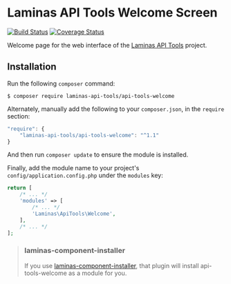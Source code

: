 Laminas API Tools Welcome Screen
========================

[![Build Status](https://travis-ci.com/laminas-api-tools/api-tools-welcome.svg?branch=master)](https://travis-ci.com/laminas-api-tools/api-tools-welcome)
[![Coverage Status](https://coveralls.io/repos/github/laminas-api-tools/api-tools-welcome/badge.svg?branch=master)](https://coveralls.io/github/laminas-api-tools/api-tools-welcome?branch=master)

Welcome page for the web interface of the [Laminas API Tools](http://www.api-tools.getlaminas.org) project.


Installation
------------

Run the following `composer` command:

```console
$ composer require laminas-api-tools/api-tools-welcome
```

Alternately, manually add the following to your `composer.json`, in the `require` section:

```javascript
"require": {
    "laminas-api-tools/api-tools-welcome": "^1.1"
}
```

And then run `composer update` to ensure the module is installed.

Finally, add the module name to your project's `config/application.config.php` under the `modules`
key:

```php
return [
    /* ... */
    'modules' => [
        /* ... */
        'Laminas\ApiTools\Welcome',
    ],
    /* ... */
];
```

> ### laminas-component-installer
>
> If you use [laminas-component-installer](https://github.com/laminas/laminas-component-installer),
> that plugin will install api-tools-welcome as a module for you.
